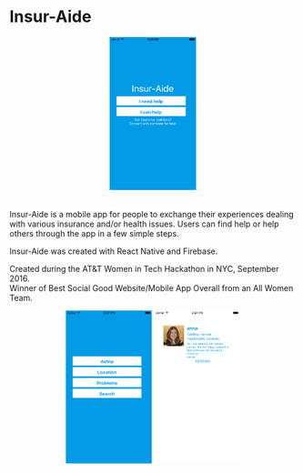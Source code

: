 # Insur-Aide

<p align="center">
<img src="https://github.com/danibsheehan/Insur-Aide/blob/master/HomeScreen.png" width=30% height=30%>
</p>
<br>
Insur-Aide is a mobile app for people to exchange their experiences dealing with various insurance and/or health issues.
Users can find help or help others through the app in a few simple steps.

Insur-Aide was created with React Native and Firebase.

Created during the AT&T Women in Tech Hackathon in NYC, September 2016.
<br>
Winner of Best Social Good Website/Mobile App Overall from an All Women Team.

<p align="center">
<img src="https://github.com/danibsheehan/Insur-Aide/blob/master/SearchScreen.png" width=30% height=30%>
<img src="https://github.com/danibsheehan/Insur-Aide/blob/master/ResultsScreen.png" width=30% height=30%>
</p>
